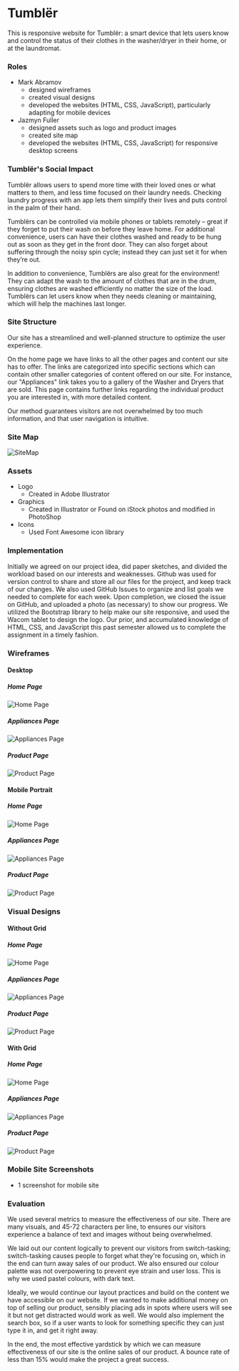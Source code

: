 # Tumblër

This is responsive website for Tumblër: a smart device that lets users know and control the status of their clothes in the washer/dryer in their home, or at the laundromat.

### Roles
* Mark Abramov
    * designed wireframes
    * created visual designs
    * developed the websites (HTML, CSS, JavaScript), particularly adapting for mobile devices
* Jazmyn Fuller
    * designed assets such as logo and product images
    * created site map
    * developed the websites (HTML, CSS, JavaScript) for responsive desktop screens

### Tumblër's Social Impact
  
Tumblër allows users to spend more time with their loved ones or what matters to them, and less time focused on their laundry needs. Checking laundry progress with an app lets them simplify their lives and puts control in the palm of their hand.  
  
Tumblërs can be controlled via mobile phones or tablets remotely – great if they forget to put their wash on before they leave home. For additional convenience, users can have their clothes washed and ready to be hung out as soon as they get in the front door. They can also forget about suffering through the noisy spin cycle; instead they can just set it for when they’re out.  
  
In addition to convenience, Tumblërs are also great for the environment! They can adapt the wash to the amount of clothes that are in the drum, ensuring clothes are washed efficiently no matter the size of the load. Tumblërs can let users know when they needs cleaning or maintaining, which will help the machines last longer.

### Site Structure
Our site has a streamlined and well-planned structure to optimize the user experience.  
  
 On the home page we have links to all the other pages and content our site has to offer. The links are categorized into specific sections which can contain other smaller categories of content offered on our site. For instance, our "Appliances" link takes you to a gallery of the Washer and Dryers that are sold. This page contains further links regarding the individual product you are interested in, with more detailed content.  
   
 Our method guarantees visitors are not overwhelmed by too much information, and that user navigation is intuitive.  

### Site Map
![SiteMap](https://github.com/JazmynFuller/iot-tumbler/blob/master/wireframes/sitemap.jpg?raw=true)

### Assets
 * Logo
    * Created in Adobe Illustrator
 * Graphics
    * Created in Illustrator or Found on iStock photos and modified in PhotoShop
 * Icons
    * Used Font Awesome icon library


### Implementation
Initially we agreed on our project idea, did paper sketches, and divided the workload based on our interests and weaknesses. Github was used for version control to share and store all our files for the project, and keep track of our changes. We also used GitHub Issues to organize and list goals we needed to complete for each week. Upon completion, we closed the issue on GitHub, and uploaded a photo (as necessary) to show our progress. We utilized the Bootstrap library to help make our site responsive, and used the Wacom tablet to design the logo. Our prior, and accumulated knowledge of HTML, CSS, and JavaScript this past semester allowed us to complete the assignment in a timely fashion.
    
### Wireframes
#### Desktop
##### Home Page
![Home Page](https://github.com/JazmynFuller/iot-tumbler/blob/master/wireframes/HOME%20PAGE%20desktop.png?raw=true)
##### Appliances Page
![Appliances Page](https://github.com/JazmynFuller/iot-tumbler/blob/master/wireframes/APPLIANCES%20desktop.png?raw=true)
##### Product Page
![Product Page](https://github.com/JazmynFuller/iot-tumbler/blob/master/wireframes/PRODUCT%20desktop.png?raw=true)

#### Mobile Portrait
##### Home Page
![Home Page](https://github.com/JazmynFuller/iot-tumbler/blob/master/wireframes/HOME%20PAGE%20Mobile%20Portrait.png?raw=true)
##### Appliances Page
![Appliances Page](https://github.com/JazmynFuller/iot-tumbler/blob/master/wireframes/APPLIANCES%20Mobile%20Portrait.png?raw=true)
##### Product Page
![Product Page](https://github.com/JazmynFuller/iot-tumbler/blob/master/wireframes/PRODUCT%20Mobile%20Portrait.png?raw=true)

### Visual Designs

#### Without Grid

##### Home Page
![Home Page](https://github.com/JazmynFuller/iot-tumbler/blob/master/Visual%20Designs/without%20grid/HOME%20PAGE%20desktop.png?raw=true)
##### Appliances Page
![Appliances Page](https://github.com/JazmynFuller/iot-tumbler/blob/master/Visual%20Designs/without%20grid/APPLIANCES%20desktop.png?raw=true)
##### Product Page
![Product Page](https://github.com/JazmynFuller/iot-tumbler/blob/master/Visual%20Designs/without%20grid/PRODUCT%20desktop.png?raw=true)

#### With Grid

##### Home Page
![Home Page](https://github.com/JazmynFuller/iot-tumbler/blob/master/Visual%20Designs/with%20grid/HOME%20PAGE%20desktop.png?raw=true)
##### Appliances Page
![Appliances Page](https://github.com/JazmynFuller/iot-tumbler/blob/master/Visual%20Designs/with%20grid/APPLIANCES%20desktop.png?raw=true)
##### Product Page
![Product Page](https://github.com/JazmynFuller/iot-tumbler/blob/master/Visual%20Designs/with%20grid/PRODUCT%20desktop.png?raw=true)

### Mobile Site Screenshots

* 1 screenshot for mobile site

### Evaluation
We used several metrics to measure the effectiveness of our site. There are many visuals, and 45-72 characters per line, to ensures our visitors experience a balance of text and images without being overwhelmed.  

 We laid out our content logically to prevent our visitors from switch-tasking; switch-tasking causes people to forget what they're focusing on, which in the end can turn away sales of our product. We also ensured our colour palette was not overpowering to prevent eye strain and user loss. This is why we used pastel colours, with dark text.   
 
 Ideally, we would continue our layout practices and build on the content we have accessible on our website. If we wanted to make additional money on top of selling our product, sensibly placing ads in spots where users will see it but not get distracted would work as well. We would also implement the search box, so if a user wants to look for something specific they can just type it in, and get it right away.
 
 In the end, the most effective yardstick by which we can measure effectiveness of our site is the online sales of our product. A bounce rate of less than 15% would make the project a great success.
